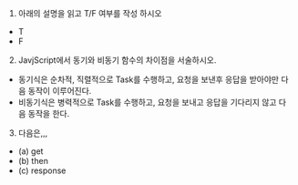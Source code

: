 1. 아래의 설명을 읽고 T/F 여부를 작성 하시오

- T
- F



2. JavjScript에서 동기와 비동기 함수의 차이점을 서술하시오.

- 동기식은 순차적, 직렬적으로 Task를 수행하고, 요청을 보낸후 응답을 받아야만 다음 동작이 이루어진다.
- 비동기식은 병력적으로 Task를 수행하고, 요청을 보내고 응답을 기다리지 않고 다음 동작을 한다.



3. 다음은,,,

- (a) get 
- (b) then
- (c) response